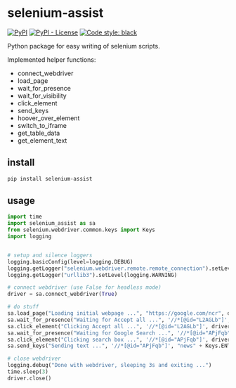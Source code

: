 # selenium-assist

[![PyPI](https://img.shields.io/pypi/v/selenium-assist)](https://pypi.org/project/selenium-assist/)
[![PyPI - License](https://img.shields.io/pypi/l/selenium-assist)](https://github.com/ivanmicetic/selenium-assist/blob/main/LICENSE)
[![Code style: black](https://img.shields.io/badge/code%20style-black-000000.svg)](https://github.com/psf/black)

Python package for easy writing of selenium scripts.

Implemented helper functions:
- connect_webdriver
- load_page
- wait_for_presence
- wait_for_visibility
- click_element
- send_keys
- hoover_over_element
- switch_to_iframe
- get_table_data
- get_element_text

## install
```bash
pip install selenium-assist
```

## usage
```python
import time
import selenium_assist as sa
from selenium.webdriver.common.keys import Keys
import logging


# setup and silence loggers
logging.basicConfig(level=logging.DEBUG)
logging.getLogger("selenium.webdriver.remote.remote_connection").setLevel(logging.WARNING)
logging.getLogger("urllib3").setLevel(logging.WARNING)

# connect webdriver (use False for headless mode)
driver = sa.connect_webdriver(True)

# do stuff
sa.load_page("Loading initial webpage ...", "https://google.com/ncr", driver)
sa.wait_for_presence("Waiting for Accept all ...", '//*[@id="L2AGLb"]', driver, extra_timeout=1)
sa.click_element("Clicking Accept all ...", '//*[@id="L2AGLb"]', driver)
sa.wait_for_presence("Waiting for Google Search ...", '//*[@id="APjFqb"]', driver)
sa.click_element("Clicking search box ...", '//*[@id="APjFqb"]', driver)
sa.send_keys("Sending text ...", '//*[@id="APjFqb"]', "news" + Keys.ENTER, driver, skip_check=True)

# close webdriver
logging.debug("Done with webdriver, sleeping 3s and exiting ...")
time.sleep(3)
driver.close()
```

